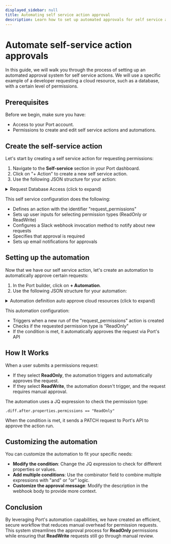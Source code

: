```yaml
---
displayed_sidebar: null
title: Automating self service action approval
description: Learn how to set up automated approvals for self service actions, improving efficiency and reducing manual overhead.
---
```


# Automate self-service action approvals

In this guide, we will walk you through the process of setting up an automated approval system for self service actions. We will use a specific example of a developer requesting a cloud resource, such as a database, with a certain level of permissions.

## Prerequisites

Before we begin, make sure you have:

- Access to your Port account.
- Permissions to create and edit self service actions and automations.

## Create the self-service action

Let's start by creating a self service action for requesting permissions:

1. Navigate to the **Self-service** section in your Port dashboard.
2. Click on "+ Action" to create a new self service action.
3. Use the following JSON structure for your action:

<details>
<summary> Request Database Access (click to expand) </summary>
```json
{
  "identifier": "request_permissions",
  "title": "Request Database Access",
  "trigger": {
    "type": "self-service",
    "operation": "CREATE",
    "userInputs": {
      "properties": {
        "permissions": {
          "type": "string",
          "title": "Permissions",
          "enum": [
            "ReadOnly",
            "ReadWrite"
          ],
          "enumColors": {
            "ReadOnly": "lightGray",
            "ReadWrite": "lightGray"
          }
        },
        "reason": {
          "type": "string",
          "title" : "Reason for Requesting Permission"
          }
      },
      "required": [],
      "order": []
    }
  },
  "invocationMethod": {
    "type": "SLACK",
    "url": "https://hooks.slack.com/services/xyz", //Replace this with your slack webhook url
    "agent": false,
    "synchronized": true,
    "method": "POST",
    "headers": {},
    "body": {
      "text": "hello from Port :slightly_smiling_face:, {.trigger.by.user.email} from your organization has requested for access to a database. The reason {.payload.properties.reason}"
      }
  },
  "requiredApproval": {
    "type": "ANY"
  },
  "approvalNotification": {
    "type": "email"
  }
}
```
</details>


This self service configuration does the following:

- Defines an action with the identifier "request_permissions"
- Sets up user inputs for selecting permission types (ReadOnly or ReadWrite)
- Configures a Slack webhook invocation method to notify about new requests
- Specifies that approval is required
- Sets up email notifications for approvals

## Setting up the automation

Now that we have our self service action, let's create an automation to automatically approve certain requests:

1. In the Port builder, click on **+ Automation**.
2. Use the following JSON structure for your automation:

<details>
<summary> Automation definition auto approve cloud resources (click to expand) </summary>
```json
{
  "identifier": "auto-approve",
  "title": "Auto Approve Cloud Resource Access",
  "description": "Auto Approve",
  "trigger": {
    "type": "automation",
    "event": {
      "type": "RUN_CREATED",
      "actionIdentifier": "request_permissions"
    },
    "condition": {
      "type": "JQ",
      "expressions": [
        ".diff.after.properties.permissions == \"ReadOnly\""
      ],
      "combinator": "and"
    }
  },
  "invocationMethod": {
    "type": "WEBHOOK",
    "url": "https://api.getport.io/v1/actions/runs/{{ .event.diff.after.id }}/approval",
    "agent": false,
    "synchronized": true,
    "method": "PATCH",
    "headers": {},
    "body": {
      "status": "APPROVE",
      "description": "auto approved by automation"
    }
  },
  "publish": true
}
```
</details>


This automation configuration:

- Triggers when a new run of the "request_permissions" action is created
- Checks if the requested permission type is "ReadOnly"
- If the condition is met, it automatically approves the request via Port's API

## How It Works

When a user submits a permissions request:

- If they select **ReadOnly**, the automation triggers and automatically approves the request.
- If they select **ReadWrite**, the automation doesn't trigger, and the request requires manual approval.

The automation uses a JQ expression to check the permission type:

`.diff.after.properties.permissions == "ReadOnly"`

When the condition is met, it sends a PATCH request to Port's API to approve the action run.

## Customizing the automation

You can customize the automation to fit your specific needs:

- **Modify the condition**: Change the JQ expression to check for different properties or values.
- **Add multiple conditions**: Use the combinator field to combine multiple expressions with "and" or "or" logic.
- **Customize the approval message**: Modify the description in the webhook body to provide more context.



## Conclusion

By leveraging Port's automation capabilities, we have created an efficient, secure workflow that reduces manual overhead for permission requests. This system streamlines the approval process for **ReadOnly** permissions while ensuring that **ReadWrite** requests still go through manual review.